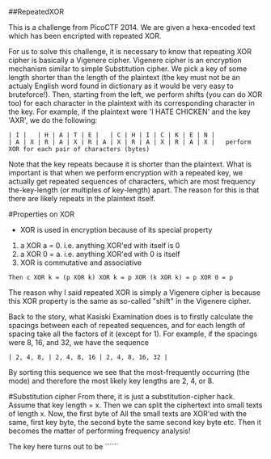 ##RepeatedXOR

This is a challenge from PicoCTF 2014. We are given a hexa-encoded text which has been encripted with repeated XOR. 

For us to solve this challenge, it is necessary to know that repeating XOR cipher is basically a Vigenere cipher. Vigenere cipher is an encryption mechanism similar to simple Substitution cipher. We pick a key of some length shorter than the length of the plaintext (the key must not be an actualy English word found in dictionary as it would be very easy to bruteforce!). Then, starting from the left, we perform shifts (you can do XOR too) for each character in the plaintext with its corresponding character in the key. For example, if the plaintext were 'I HATE CHICKEN' and the key 'AXR', we do the following:
```
| I |   | H | A | T | E |   | C | H | I | C | K | E | N |
| A | X | R | A | X | R | A | X | R | A | X | R | A | X |   perform XOR for each pair of characters (bytes)
```
Note that the key repeats because it is shorter than the plaintext. What is important is that when we perform encryption with a repeated key, we actually get repeated sequences of characters, which are most frequency the-key-length (or multiples of key-length) apart. The reason for this is that there are likely repeats in the plaintext itself.

#Properties on XOR
- XOR is used in encryption because of its special property

1. a XOR a = 0. i.e. anything XOR'ed with itself is 0
2. a XOR 0 = a. i.e. anything XOR'ed with 0 is itself
3. XOR is commutative and associative

```With the facts in mind, assume p XOR k = c. Say p = plaintext, k = key, c = ciphertext. Note that length of key = length of plaintext.
Then c XOR k = (p XOR k) XOR k = p XOR (k XOR k) = p XOR 0 = p
```
The reason why I said repeated XOR is simply a Vigenere cipher is because this XOR property is the same as so-called "shift" in the Vigenere cipher. 

Back to the story, what Kasiski Examination does is to firstly calculate the spacings between each of repeated sequences, and for each length of spacing take all the factors of it (except for 1). For example, if the spacings were 8, 16, and 32, we have the sequence
```
| 2, 4, 8, | 2, 4, 8, 16 | 2, 4, 8, 16, 32 |
```
By sorting this sequence we see that the most-frequently occurring (the mode) and therefore the most likely key lengths are 2, 4, or 8. 

#Substitution cipher
From there, it is just a substitution-cipher hack. Assume that key length = x. Then we can split the ciphertext into small texts of length x. Now, the first byte of All the small texts are XOR'ed with the same, first key byte, the second byte the same second key byte etc. Then it becomes the matter of performing frequency analysis! 

The key here turns out to be ``````
